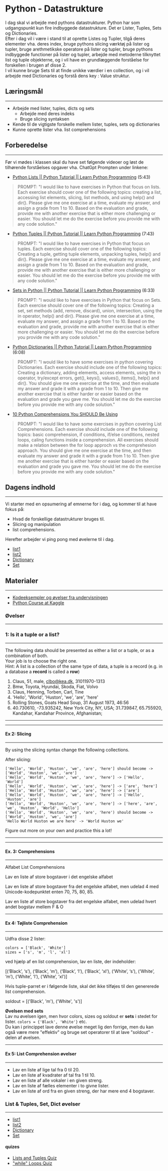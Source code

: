 # Python - Datastrukture

I dag skal vi arbejde med pythons datastrukturer. Python har som udgangspunkt kun fire indbyggede datastrukture. Det er Lister, Tuples, Sets og Dictionaries.     
Efter i dag vil i være i stand til at oprette  Listes og Tupler, tilgå deres elementer vha. deres index, bruge pythons slicing værktøj på lister og tupler, bruge arethmetikske operatore på lister og tupler, bruge pythons indbyggede functioner på lister og tupler, arbejde med metoderne tilknyttet list og tuple objekterne, og i vil have en grundlæggende forståelse for forskellen i brugen af disse 2.     
I vil kunne bruge Sets til at finde unikke værdier i en collection, og i vil arbejde med Dictionaries og forstå dens key : Value struktur.

## Læringsmål
---        
- Arbejde med lister, tuples, dicts og sets
    - Arbejde med deres indeks
    - Bruge slicing syntaksen
- Kende til de vigtigste forskelle mellem lister, tuples, sets og dictionaries
- Kunne oprette lister vha. list comprehensions

## Forberedelse
---
Før vi mødes i klassen skal du have set følgende videoer og løst de tilhørende forståelses opgaver vha. ChatGpt Prompten under linkene:

* [Python Lists || Python Tutorial || Learn Python Programming](https://www.youtube.com/watch?v=ohCDWZgNIU0) (5:43)
   
> PROMPT: "I would like to have exercises in Python that focus on lists. Each exercise should cover one of the following topics: creating a list, accessing list elements, slicing, list methods, and using help() and dir(). Please give me one exercise at a time, evaluate my answer, and assign a grade from 1 to 10. Based on the evaluation and grade, provide me with another exercise that is either more challenging or easier. You should let me do the exercise before you provide me with any code solution." 

* [Python Tuples || Python Tutorial || Learn Python Programming](https://www.youtube.com/watch?v=NI26dqhs2Rk&list=PLi01XoE8jYohWFPpC17Z-wWhPOSuh8Er-&index=16) (7:43)

> PROMPT: "I would like to have exercises in Python that focus on tuples. Each exercise should cover one of the following topics: Creating a tuple, getting tuple elements, unpacking tuples, help() and dir(). Please give me one exercise at a time, evaluate my answer, and assign a grade from 1 to 10. Based on the evaluation and grade, provide me with another exercise that is either more challenging or easier. You should let me do the exercise before you provide me with any code solution."

* [Sets in Python || Python Tutorial || Learn Python Programming](https://www.youtube.com/watch?v=sBvaPopWOmQ&list=PLi01XoE8jYohWFPpC17Z-wWhPOSuh8Er-&index=13) (6:33)

> PROMPT: "I would like to have exercises in Python that focus on Sets. Each exercise should cover one of the following topics: Creating a set, set methods (add, remove, discard), union, intersection, using the in operator, help() and dir(). Please give me one exercise at a time, evaluate my answer, and assign a grade from 1 to 10. Based on the evaluation and grade, provide me with another exercise that is either more challenging or easier. You should let me do the exercise before you provide me with any code solution."

* [Python Dictionaries || Python Tutorial || Learn Python Programming](https://www.youtube.com/watch?v=XCcpzWs-CI4&list=PLi01XoE8jYohWFPpC17Z-wWhPOSuh8Er-&index=15) (6:08)

> PROMPT: "I would like to have some exercises in python covering Dictionaries. Each exercise should include one of the following topics: Creating a dictionary, adding elements, access elements, using the in operator, try/except errors, get(), keys(), values(), items(), help() and dir(). You should give me one exercise at the time, and then evaluate my answer and grade it with a grade from 1 to 10. Then give me another exercise that is either harder or easier based on the evaluation and grade you gave me. You should let me do the exercise before you provide me with any code solution."

* [10 Python Comprehensions You SHOULD Be Using](https://www.youtube.com/watch?v=twxE0dEp3qQ)

> PROMPT: "I would like to have some exercises in python covering List Comprehensions. Each exercise should include one of the following topics: basic comprehension, if conditions, if/else conditions, nested loops, caling functions inside a comprehension. All exercises should make a relation between the for loop approch vs the comprehesion approach. You should give me one exercise at the time, and then evaluate my answer and grade it with a grade from 1 to 10. Then give me another exercise that is either harder or easier based on the evaluation and grade you gave me. You should let me do the exercise before you provide me with any code solution."

## Dagens indhold
---
Vi starter med en opsumering af emnerne for i dag, og kommer til at have fokus på:
* Hvad de forskellige datastrukturer bruges til. 
* Slicing og manipulation
* list comprehensions. 

Herefter arbejder vi ping pong med øvelerne til i dag.

* [list1](../materialer/ses2/list1.ipynb)
* [list2](../materialer/ses2/list2.ipynb)
* [Dictionary](../materialer/ses2/dict.ipynb)
* [Set](../materialer/ses2/set.ipynb)

## Materialer
---

* [Kodeeksempler og øvelser fra undervisningen](../materialer/ses2/)
* [Python Course at Kaggle](https://www.kaggle.com/code/colinmorris/hello-python)

### Øvelser

---
### 1: Is it a tuple or a list?
---
The following data should be presented as either a list or a tuple, or as a combination of both.      
Your job is to choose the right one.     
Hint: A list is a collection of the same type of data, a tuple is a record (e.g. in a database a **record** is called a **row**)     

1. Claus, 51, male, clbo@kea.dk, 31011970-1313
2. Bmw, Toyota, Hyundai, Skoda, Fiat, Volvo
3. Claus, Henning, Torben, Carl, Tine
4. 'Hello', 'World', 'Huston', 'we', 'are', 'here'
5. Rolling Stones, Goats Head Soup, 31 August 1973, 46:56
6. 40.730610, -73.935242, New York City, NY, USA; 31.739847, 65.755920, Kandahar, Kandahar Province, Afghanistan;

<hr>

---
#### Ex 2: Slicing
---
By using the slicing syntax change the following collections.

After slicing:

```
['Hello', 'World', 'Huston', 'we', 'are', 'here'] should become -> ['World', 'Huston', 'we', 'are']
['Hello', 'World', 'Huston', 'we', 'are', 'here'] -> ['Hello', 'World']
['Hello', 'World', 'Huston', 'we', 'are', 'here'] -> ['are', 'here']
['Hello', 'World', 'Huston', 'we', 'are', 'here'] -> ['are']
['Hello', 'World', 'Huston', 'we', 'are', 'here'] -> ['Hello', 'Huston', 'are']
['Hello', 'World', 'Huston', 'we', 'are', 'here'] -> ['here', 'are', 'we', 'Huston', 'World', 'Hello']
('Hello', 'World', 'Huston', 'we', 'are', 'here') should become -> ['World', 'Huston', 'we', 'are']
'Hello World Huston we are here' -> 'World Huston we'
``` 

Figure out more on your own and practice this a lot!    

<hr>

---
#### Ex. 3: Comprehensions
---

Alfabet List Comprehensions

Lav en liste af store bogstaver i det engelske alfabet

Lav en liste af store bogstaver fra det engelske alfabet, men udelad 4 med Unicode-kodepunktet enten 70, 75, 80, 85.

Lav en liste af store bogstaver fra det engelske alfabet, men udelad hvert andet bogstav mellem F & O

---
#### Ex 4: Tøjliste Comprehension
---

Udfra disse 2 lister:

````
colors = ['Black', 'White']
sizes = ['s', 'm', 'l', 'xl']
````
ved hjælp af en list comprehension, lav en liste, der indeholder:

[(‘Black’, ‘s’), (‘Black’, ‘m’), (‘Black’, ‘l’), (‘Black’, ‘xl’), (‘White’, ‘s’), (‘White’, ‘m’), (‘White’, ‘l’), (‘White’, ‘xl’)]

Hvis tuple-parret er i følgende liste, skal det ikke tilføjes til den genererede list comprehension.

soldout = [('Black', 'm'), ('White', 's')]

**Øvelsen med sets**    
Lav nu øvelsen igen, men hvor colors, sizes og soldout er **sets** i stedet for lister. `colors = {'Black', 'White'}` etc.    
Du kan i princippet lave denne øvelse meget lig den forrige, men du kan også være mere "effektiv" og bruge set operatorer til at lave "soldout" - delen af øvelsen.


---
#### Ex 5: List Comprehension øvelser
---
* Lav en liste af lige tal fra 0 til 20.
* Lav en liste af kvadrater af tal fra 1 til 10.
* Lav en liste af alle vokaler i en given streng.
* Lav en liste af fælles elementer i to givne lister.
* Lav en liste af ord fra en given streng, der har mere end 4 bogstaver.

### List & Tuples, Set, Dict øvelser
---
* [list1](../materialer/ses2/list1.ipynb)
* [list2](../materialer/ses2/list2.ipynb)
* [Dictionary](../materialer/ses2/dict.ipynb)
* [Set](../materialer/ses2/set.ipynb)

#### quizes
* [Lists and Tuples Quiz](https://realpython.com/quizzes/python-lists-tuples/)
* ["while" Loops Quiz](https://realpython.com/quizzes/python-while-loop/)

